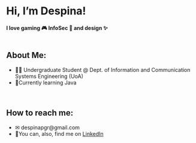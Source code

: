 <h1>Hi, I’m Despina!</h1> <b> I love gaming 🎮 InfoSec 🔐 and design ✨ </b>
<br><br>
<h2>About Me:</h2>
<ul>
  <li>👩‍🎓 Undergraduate Student @ Dept. of Information and Communication Systems Engineering (UoA)</li>
  <li>🌱Currently learning Java </li>
</ul>
<br>
<h2>How to reach me:</h2>
<ul>
  <li>✉ despinapgr@gmail.com </li>
  <li>🤝You can, also, find me on <a href="https://www.linkedin.com/in/despinapapadopoulou/">LinkedIn</a></li>
  
</ul>
